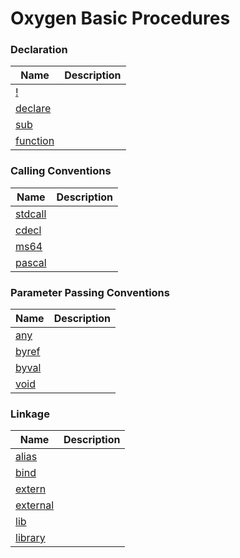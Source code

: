 # Oxygen Basic Procedures

### Declaration

| Name       | Description |
| ---------- | ----------- |
| [!](#declare1) |  |
| [declare](#declare2) |  |
| [sub](#sub) |  |
| [function](#function) |  |

### Calling Conventions

| Name       | Description |
| ---------- | ----------- |
| [stdcall](#stdcall) |  |
| [cdecl](#cdecl) |  |
| [ms64](#ms64) |  |
| [pascal](#pascal) |  |

### Parameter Passing Conventions

| Name       | Description |
| ---------- | ----------- |
| [any](#any) |  |
| [byref](#byref) |  |
| [byval](#byval) |  |
| [void](#void) |  |

### Linkage

| Name       | Description |
| ---------- | ----------- |
| [alias](#alias) |  |
| [bind](#bind) |  |
| [extern](#extern) |  |
| [external](#external) |  |
| [lib](#lib) |  |
| [library](#library) |  |
